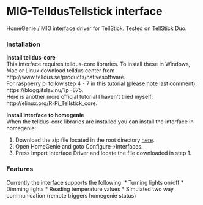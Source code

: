 # MIG-TelldusTellstick interface
HomeGenie / MIG interface driver for TellStick. Tested on TellStick Duo.

<h3>Installation</h3>
<b>Install telldus-core</b><br />
This interface requires telldus-core libraries. To install these in Windows, Mac or Linux download telldus center from http://www.telldus.se/products/nativesoftware. <br />
For raspberry pi follow step 4 - 7 in this tutorial (please note last comment): https://blogg.itslav.nu/?p=875. <br /> Here is another more official tutorial I haven't tried myself: http://elinux.org/R-Pi_Tellstick_core.

<b>Install interface to homegenie</b><br />
When the telldus-core libraries are installed you can install the interface in homegenie: <br />
<ol>
<li>Download the zip file located in the root directory <a href="https://github.com/swaner/HomeGenieTelldusInterface/raw/master/Tellstick_0_9.zip">here</a>.</li>
<li>Open HomeGenie and goto Configure->Interfaces.</li>
<li>Press Import Interface Driver and locate the file downloaded in step 1.</li>
</ol>

<h3>Features</h3>
Currently the interface supports the following:
* Turning lights on/off
* Dimming lights
* Reading temperature values
* Simulated two way communication (remote triggers homegenie status)

